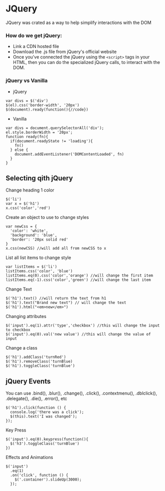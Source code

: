# JQuery

JQuery was crated as a way to help simplify interactions with the DOM

### How do we get jQuery:

- Link a CDN hosted file
- Download the .js file from jQuery's official website
- Once you've connected the jQuery using the `<script>` tags in your HTML, then you can do the specialized jQuery calls, to interact with the DOM.

### jQuery vs Vanilla

- jQuery

```
var divs = $('div')
$(el).css('border-width', '20px')
$(document).ready(function(){//code})
```

- Vanilla

```
var divs = document.querySelectorAll('div');
el.style.borderWidth = '20px';
function ready(fn){
  if(document.readyState != 'loading'){
    fn()
  } else {
    document.addEventListener('DOMContentLoaded', fn)
  }
}
```

## Selecting qith jQuery

Change heading 1 color

```
$('li')
var x = $('h1')
x.css('color','red')
```

Create an object to use to change styles

```
var newCss = {
  'color': 'white',
  'background': 'blue',
  'border': '20px solid red'
}
x.css(newCSS) //will add all from newCSS to x
```

List all list items to change style

```
var listItems = $('li')
listItems.css('color', 'blue')
listItems.eq(0).css('color','orange') //will change the first item
listItems.eq(-1).css('color','green') //will change the last item
```

Change Text

```
$('h1').text() //will return the text from h1
$('h1').text("Brand new text") // will change the text
$('h1').html("<em>new</em>")
```

Changing attributes

```
$('input').eq(1).attr('type','checkbox') //this will change the input to checkbox
$('input').eq(0).val('new value') //this will change the value of input
```

Change a class

```
$('h1').addClass('turnRed')
$('h1').removeClass('turnBlue)
$('h1').toggleClass('turnBlue')
```

## jQuery Events

You can use .bind(), .blur(), .change(), .click(), .contextmenu(), .dblclick(), .delegate(),
.die(), .error(), etc

```
$('h1').click(function () {
  console.log('there was a click');
  $(this).text('I was changed');
});
```

Key Press

```
$('input').eq(0).keypress(function(){
  $('h3').toggleClass('turnBlue')
})
```

Effects and Animations

```
$('input')
  .eq(1)
  .on('click', function () {
    $('.container').slideUp(3000);
  });
```

